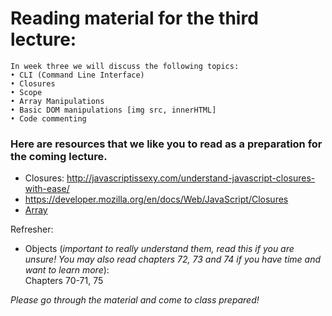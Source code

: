 # Reading material for the third lecture:

```
In week three we will discuss the following topics:
• CLI (Command Line Interface)
• Closures 
• Scope
• Array Manipulations 
• Basic DOM manipulations [img src, innerHTML]
• Code commenting
```

### Here are resources that we like you to read as a preparation for the coming lecture. 

- Closures: http://javascriptissexy.com/understand-javascript-closures-with-ease/
- https://developer.mozilla.org/en/docs/Web/JavaScript/Closures
- [Array](https://developer.mozilla.org/en-US/docs/Web/JavaScript/Reference/Global_Objects/Array/prototype)


Refresher:
* Objects (*important to really understand them, read this if you are unsure! You may also read chapters 72, 73 and 74 if you have time and want to learn more*):</br>
Chapters 70-71, 75

_Please go through the material and come to class prepared!_





